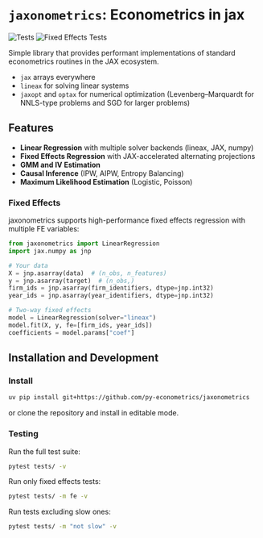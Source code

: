 # `jaxonometrics`: Econometrics in jax

![Tests](https://github.com/py-econometrics/jaxonometrics/workflows/Tests/badge.svg)
![Fixed Effects Tests](https://github.com/py-econometrics/jaxonometrics/workflows/Fixed%20Effects%20Tests/badge.svg)

Simple library that provides performant implementations of standard econometrics routines in the JAX ecosystem.

- `jax` arrays everywhere
- `lineax` for solving linear systems
- `jaxopt` and `optax` for numerical optimization (Levenberg–Marquardt for NNLS-type problems and SGD for larger problems)

## Features

- **Linear Regression** with multiple solver backends (lineax, JAX, numpy)
- **Fixed Effects Regression** with JAX-accelerated alternating projections
- **GMM and IV Estimation**
- **Causal Inference** (IPW, AIPW, Entropy Balancing)
- **Maximum Likelihood Estimation** (Logistic, Poisson)

### Fixed Effects

jaxonometrics supports high-performance fixed effects regression with multiple FE variables:

```python
from jaxonometrics import LinearRegression
import jax.numpy as jnp

# Your data
X = jnp.asarray(data)  # (n_obs, n_features)
y = jnp.asarray(target)  # (n_obs,)
firm_ids = jnp.asarray(firm_identifiers, dtype=jnp.int32)
year_ids = jnp.asarray(year_identifiers, dtype=jnp.int32)

# Two-way fixed effects
model = LinearRegression(solver="lineax")
model.fit(X, y, fe=[firm_ids, year_ids])
coefficients = model.params["coef"]
```

## Installation and Development

### Install

```bash
uv pip install git+https://github.com/py-econometrics/jaxonometrics
```

or clone the repository and install in editable mode.


### Testing

Run the full test suite:
```bash
pytest tests/ -v
```

Run only fixed effects tests:
```bash
pytest tests/ -m fe -v
```

Run tests excluding slow ones:
```bash
pytest tests/ -m "not slow" -v
```
